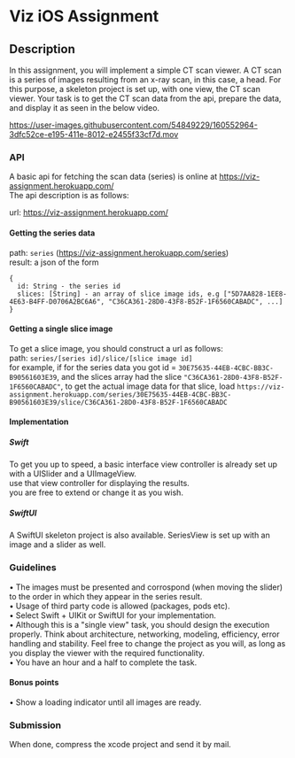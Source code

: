 # Viz iOS Assignment

## Description
In this assignment, you will implement a simple CT scan viewer. A CT scan is a series of images resulting from an x-ray scan, in this case, a head.
For this purpose, a skeleton project is set up, with one view, the CT scan viewer.
Your task is to get the CT scan data from the api, prepare the data, and display it as seen in the below video.

https://user-images.githubusercontent.com/54849229/160552964-3dfc52ce-e195-411e-8012-e2455f33cf7d.mov

### API

A basic api for fetching the scan data (series) is online at https://viz-assignment.herokuapp.com/</br>
The api description is as follows:

url: https://viz-assignment.herokuapp.com/

#### Getting the series data
path: `series` (https://viz-assignment.herokuapp.com/series)</br>
result: a json of the form
```
{
  id: String - the series id
  slices: [String] - an array of slice image ids, e.g ["5D7AA828-1EE8-4E63-B4FF-D0706A2BC6A6", "C36CA361-28D0-43F8-B52F-1F6560CABADC", ...]
}
```
#### Getting a single slice image
To get a slice image, you should construct a url as follows:</br>
path: `series/[series id]/slice/[slice image id]`</br>
for example, if for the series data you got id = `30E75635-44EB-4CBC-BB3C-B90561603E39`, and the slices array had the slice `"C36CA361-28D0-43F8-B52F-1F6560CABADC"`, to get the actual image data for that slice, load `https://viz-assignment.herokuapp.com/series/30E75635-44EB-4CBC-BB3C-B90561603E39/slice/C36CA361-28D0-43F8-B52F-1F6560CABADC`

#### Implementation
##### Swift
To get you up to speed, a basic interface view controller is already set up with a UISlider and a UIImageView.</br>
use that view controller for displaying the results.</br>
you are free to extend or change it as you wish.
##### SwiftUI
A SwiftUI skeleton project is also available. SeriesView is set up with an image and a slider as well.

### Guidelines
• The images must be presented and corrospond (when moving the slider) to the order in which they appear in the series result.</br>
• Usage of third party code is allowed (packages, pods etc).</br>
• Select Swift + UIKit or SwiftUI for your implementation.</br>
• Although this is a "single view" task, you should design the execution properly. Think about architecture, networking, modeling, efficiency, error handling and stability. Feel free to change the project as you will, as long as you display the viewer with the required functionality.</br>
• You have an hour and a half to complete the task.
#### Bonus points
• Show a loading indicator until all images are ready.
### Submission
When done, compress the xcode project and send it by mail.
